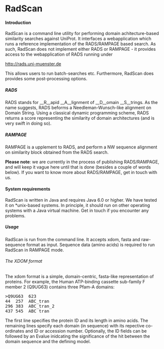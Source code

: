 RadScan
================

#### Introduction
RadScan is a command line utility for performing domain achitecture-based similarity searches against UniProt.
It interfaces a webapplication which runs a reference implementation of the RADS/RAMPAGE based search. As such,
RadScan does not implement either RADS or RAMPAGE - it  provides access to the webapplication of RADS running under

http://rads.uni-muenster.de

This allows users to run batch-searches etc. Furthermore, RadScan does provides some post-processing options.


##### RADS
RADS stands for __R__apid __A__lignment of __D__omain __S__trings. As the name suggests, RADS beforms a 
Needleman-Wunsch-like alignment on Domain String. Using a classical dynamic programming scheme, RADS 
returns a score representing the similarity of domain architectures (and is very swift in doing so).

##### RAMPAGE
RAMPAGE is a upplement to RADS, and perform a NW sequence alignment on similarity block obtained from the RADS
search. 

__Please note__: we are currently in the process of publishing RADS/RAMPAGE, and will keep it vague here until that
is done (besides a couple of words below). If you want to know more about RADS/RAMPAGE, get in touch with us. 

#### System requirements
RadScan is written in Java and requires Java 6.0 or higher. We have tested it on *unix-based systems. In principle,
it should run on other operating systems with a Java virtual machine. Get in touch if you encounter any problems.

##### Usage
RadScan is run from the command line. It accepts xdom, fasta and raw-sequence format as input. 
Sequence data (amino acids) is required to run RadScan in RAMPAGE mode.

###### The XDOM format
The xdom format is a simple, domain-centric, fasta-like representation of proteins.
For example, the Human ATP-binding cassette sub-family F member 2 (Q9UG63) contains three Pfam-A domains:
<pre>
>Q9UG63  623
44  257  ABC_tran
296 383  ABC_tran_2
437 545  ABC_tran   
</pre>
The first line specifies the protein ID and its length in amino acids. 
The remaining lines specify each domain (in sequence) with its repective co-ordinates and 
ID or accession number. Optionally, the ID fields can be followed by an Evalue inidcating the 
significance of the hit between the domain sequence and the defining model.



